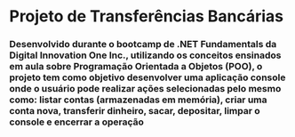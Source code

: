 <h1>Projeto de Transferências Bancárias</h1>

<h3>Desenvolvido durante o bootcamp de .NET Fundamentals da Digital Innovation One Inc., utilizando os conceitos ensinados em aula sobre Programação Orientada a Objetos (POO), o projeto tem como objetivo desenvolver uma aplicação console onde o usuário pode realizar ações selecionadas pelo mesmo como: listar contas (armazenadas em memória), criar uma conta nova, transferir dinheiro, sacar, depositar, limpar o console e encerrar a operação</h3>